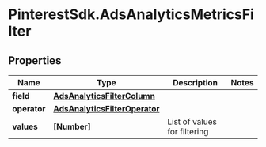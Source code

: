 # PinterestSdk.AdsAnalyticsMetricsFilter

## Properties

Name | Type | Description | Notes
------------ | ------------- | ------------- | -------------
**field** | [**AdsAnalyticsFilterColumn**](AdsAnalyticsFilterColumn.md) |  | 
**operator** | [**AdsAnalyticsFilterOperator**](AdsAnalyticsFilterOperator.md) |  | 
**values** | **[Number]** | List of values for filtering | 


